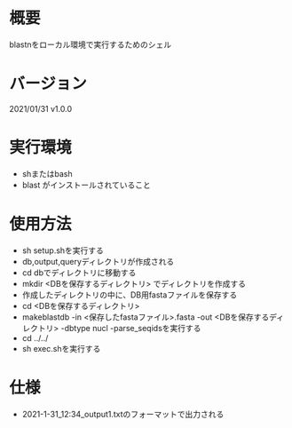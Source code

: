 # 概要
blastnをローカル環境で実行するためのシェル

# バージョン
2021/01/31 v1.0.0

# 実行環境
- shまたはbash
- blast
がインストールされていること

# 使用方法
+ sh setup.shを実行する
+ db,output,queryディレクトリが作成される
+ cd dbでディレクトリに移動する
+ mkdir <DBを保存するディレクトリ> でディレクトリを作成する
+ 作成したディレクトリの中に、DB用fastaファイルを保存する
+ cd <DBを保存するディレクトリ>
+ makeblastdb -in <保存したfastaファイル>.fasta -out <DBを保存するディレクトリ> -dbtype nucl -parse_seqidsを実行する
+ cd ../../
+ sh exec.shを実行する

# 仕様
- 2021-1-31_12:34_output1.txtのフォーマットで出力される